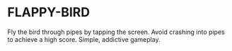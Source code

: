# FLAPPY-BIRD
Fly the bird through pipes by tapping the screen. Avoid crashing into pipes to achieve a high score. Simple, addictive gameplay.

